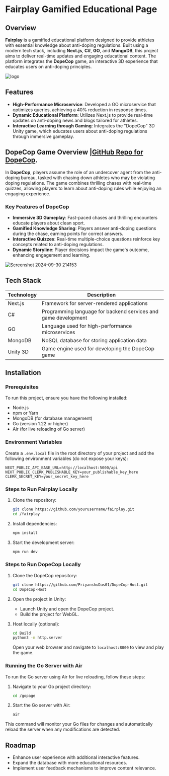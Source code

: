 # Fairplay Gamified Educational Page

## Overview

**Fairplay** is a gamified educational platform designed to provide athletes with essential knowledge about anti-doping regulations. Built using a modern tech stack, including **Next.js**, **C#**, **GO**, and **MongoDB**, this project aims to deliver real-time updates and engaging educational content. The platform integrates the **DopeCop** game, an interactive 3D experience that educates users on anti-doping principles.


![logo](https://github.com/user-attachments/assets/2ae407a0-66b4-461d-bec2-b0ef40605fad)


## Features

- **High-Performance Microservice**: Developed a GO microservice that optimizes queries, achieving a 40% reduction in response times.
- **Dynamic Educational Platform**: Utilizes Next.js to provide real-time updates on anti-doping news and blogs tailored for athletes.
- **Interactive Learning through Gaming**: Integrates the "DopeCop" 3D Unity game, which educates users about anti-doping regulations through immersive gameplay.

## DopeCop Game Overview |[GitHub Repo for DopeCop](https://github.com/PriyanshuDas01/DopeCop-Host).

In **DopeCop**, players assume the role of an undercover agent from the anti-doping bureau, tasked with chasing down athletes who may be violating doping regulations. The game combines thrilling chases with real-time quizzes, allowing players to learn about anti-doping rules while enjoying an engaging experience.

### Key Features of DopeCop

- **Immersive 3D Gameplay**: Fast-paced chases and thrilling encounters educate players about clean sport.
- **Gamified Knowledge Sharing**: Players answer anti-doping questions during the chase, earning points for correct answers.
- **Interactive Quizzes**: Real-time multiple-choice questions reinforce key concepts related to anti-doping regulations.
- **Dynamic Storyline**: Player decisions impact the game's outcome, enhancing engagement and learning.

![Screenshot 2024-09-30 214153](https://github.com/user-attachments/assets/8b93e908-8108-4824-9981-303d5858b7f4)


## Tech Stack

| Technology | Description |
|------------|-------------|
| Next.js    | Framework for server-rendered applications |
| C#         | Programming language for backend services and game development |
| GO         | Language used for high-performance microservices |
| MongoDB    | NoSQL database for storing application data |
| Unity 3D   | Game engine used for developing the DopeCop game |

## Installation

### Prerequisites

To run this project, ensure you have the following installed:

- Node.js
- npm or Yarn
- MongoDB (for database management)
- Go (version 1.22 or higher)
- Air (for live reloading of Go server)

### Environment Variables

Create a `.env.local` file in the root directory of your project and add the following environment variables (do not expose your keys):

```
NEXT_PUBLIC_API_BASE_URL=http://localhost:5000/api
NEXT_PUBLIC_CLERK_PUBLISHABLE_KEY=your_publishable_key_here
CLERK_SECRET_KEY=your_secret_key_here
```

### Steps to Run Fairplay Locally

1. Clone the repository:
   ```bash
   git clone https://github.com/yourusername/fairplay.git
   cd /fairplay
   ```

2. Install dependencies:
   ```bash
   npm install
   ```

3. Start the development server:
   ```bash
   npm run dev
   ```

### Steps to Run DopeCop Locally

1. Clone the DopeCop repository:
   ```bash
   git clone https://github.com/PriyanshuDas01/DopeCop-Host.git
   cd DopeCop-Host
   ```

2. Open the project in Unity:
   - Launch Unity and open the DopeCop project.
   - Build the project for WebGL.

3. Host locally (optional):
   ```bash
   cd Build
   python3 -m http.server
   ```
   Open your web browser and navigate to `localhost:8000` to view and play the game.

### Running the Go Server with Air

To run the Go server using Air for live reloading, follow these steps:

1. Navigate to your Go project directory:
   ```bash
   cd /gopage
   ```

2. Start the Go server with Air:
   ```bash
   air
   ```

This command will monitor your Go files for changes and automatically reload the server when any modifications are detected.

## Roadmap

- Enhance user experience with additional interactive features.
- Expand the database with more educational resources.
- Implement user feedback mechanisms to improve content relevance.

